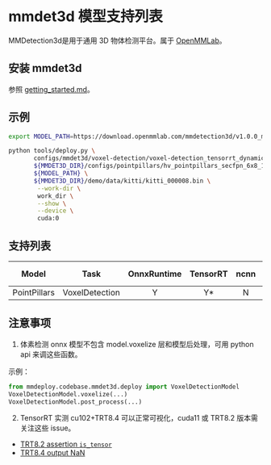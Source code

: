 # mmdet3d 模型支持列表

MMDetection3d是用于通用 3D 物体检测平台。属于 [OpenMMLab](https://openmmlab.com/)。

## 安装 mmdet3d

参照 [getting_started.md](https://github.com/open-mmlab/mmdetection3d/blob/master/docs/en/getting_started.md)。

## 示例

```bash
export MODEL_PATH=https://download.openmmlab.com/mmdetection3d/v1.0.0_models/pointpillars/hv_pointpillars_secfpn_6x8_160e_kitti-3d-car/hv_pointpillars_secfpn_6x8_160e_kitti-3d-car_20220331_134606-d42d15ed.pth

python tools/deploy.py \
       configs/mmdet3d/voxel-detection/voxel-detection_tensorrt_dynamic.py \
       ${MMDET3D_DIR}/configs/pointpillars/hv_pointpillars_secfpn_6x8_160e_kitti-3d-3class.py \
       ${MODEL_PATH} \
       ${MMDET3D_DIR}/demo/data/kitti/kitti_000008.bin \
        --work-dir \
        work_dir \
        --show \
        --device \
        cuda:0
```

## 支持列表

|    Model     |      Task      | OnnxRuntime | TensorRT | ncnn | PPLNN | OpenVINO |                                      Model config                                      |
| :----------: | :------------: | :---------: | :------: | :--: | :---: | :------: | :------------------------------------------------------------------------------------: |
| PointPillars | VoxelDetection |      Y      |   Y\*    |  N   |   N   |    Y     | [config](https://github.com/open-mmlab/mmdetection3d/blob/master/configs/pointpillars) |

## 注意事项

1. 体素检测 onnx 模型不包含 model.voxelize 层和模型后处理，可用 python api 来调这些函数。

示例：

```python
from mmdeploy.codebase.mmdet3d.deploy import VoxelDetectionModel
VoxelDetectionModel.voxelize(...)
VoxelDetectionModel.post_process(...)
```

2. TensorRT 实测 cu102+TRT8.4 可以正常可视化，cuda11 或 TRT8.2 版本需关注这些 issue。

- [TRT8.2 assertion `is_tensor`](https://github.com/NVIDIA/TensorRT/issues/1541)
- [TRT8.4 output NaN](https://github.com/NVIDIA/TensorRT/issues/2338)
